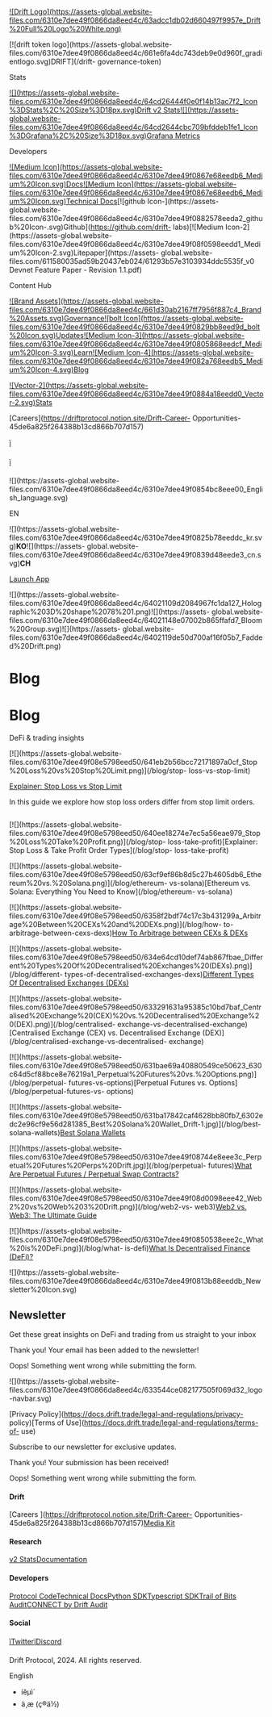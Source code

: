 [![Drift Logo](https://assets-global.website-
files.com/6310e7dee49f0866da8eed4c/63adcc1db02d660497f9957e_Drift%20Full%20Logo%20White.png)](/)

[![drift token logo](https://assets-global.website-
files.com/6310e7dee49f0866da8eed4c/661e6fa4dc743deb9e0d960f_gradientlogo.svg)DRIFT](/drift-
governance-token)

Stats

[![](https://assets-global.website-
files.com/6310e7dee49f0866da8eed4c/64cd26444f0e0f14b13ac7f2_Icon%3DStats%2C%20Size%3D18px.svg)Drift
v2 Stats](https://app.drift.trade/stats)[![](https://assets-global.website-
files.com/6310e7dee49f0866da8eed4c/64cd2644cbc709bfddeb1fe1_Icon%3DGrafana%2C%20Size%3D18px.svg)Grafana
Metrics](https://metrics.drift.trade/)

Developers

[![Medium Icon](https://assets-global.website-
files.com/6310e7dee49f0866da8eed4c/6310e7dee49f0867e68eedb6_Medium%20Icon.svg)Docs](https://docs.drift.trade/)[![Medium
Icon](https://assets-global.website-
files.com/6310e7dee49f0866da8eed4c/6310e7dee49f0867e68eedb6_Medium%20Icon.svg)Technical
Docs](https://drift-labs.github.io/v2-teacher/)[![github
Icon-](https://assets-global.website-
files.com/6310e7dee49f0866da8eed4c/6310e7dee49f0882578eeda2_github%20Icon-.svg)Github](https://github.com/drift-
labs)[![Medium Icon-2](https://assets-global.website-
files.com/6310e7dee49f0866da8eed4c/6310e7dee49f08f0598eedd1_Medium%20Icon-2.svg)Litepaper](https://assets-
global.website-files.com/611580035ad59b20437eb024/61293b57e3103934ddc5535f_v0
Devnet Feature Paper - Revision 1.1.pdf)

Content Hub

[![Brand Assets](https://assets-global.website-
files.com/6310e7dee49f0866da8eed4c/661d30ab2167ff7956f887c4_Brand%20Assets.svg)Governance](/governance)[![bolt
Icon](https://assets-global.website-
files.com/6310e7dee49f0866da8eed4c/6310e7dee49f0829bb8eed9d_bolt%20Icon.svg)Updates](/updates)[![Medium
Icon-3](https://assets-global.website-
files.com/6310e7dee49f0866da8eed4c/6310e7dee49f0805868eedcf_Medium%20Icon-3.svg)Learn](/learn)[![Medium
Icon-4](https://assets-global.website-
files.com/6310e7dee49f0866da8eed4c/6310e7dee49f082a768eedb5_Medium%20Icon-4.svg)Blog](/blog)

[![Vector-2](https://assets-global.website-
files.com/6310e7dee49f0866da8eed4c/6310e7dee49f0884a18eedd0_Vector-2.svg)Stats](https://app.drift.trade/stats)

[Careers](https://driftprotocol.notion.site/Drift-Career-
Opportunities-45de6a825f264388b13cd866b707d157)

[ï](https://twitter.com/driftprotocol)

[ï](https://discord.com/invite/fMcZBH8ErM)

![](https://assets-global.website-
files.com/6310e7dee49f0866da8eed4c/6310e7dee49f0854bc8eee00_English_language.svg)

EN

![](https://assets-global.website-
files.com/6310e7dee49f0866da8eed4c/6310e7dee49f0825b78eeddc_kr.svg)**KO**![](https://assets-
global.website-
files.com/6310e7dee49f0866da8eed4c/6310e7dee49f0839d48eede3_cn.svg)**CH**

[Launch App](https://app.drift.trade)

![](https://assets-global.website-
files.com/6310e7dee49f0866da8eed4c/64021109d2084967fc1da127_Holographic%203D%20shape%2078%201.png)![](https://assets-
global.website-
files.com/6310e7dee49f0866da8eed4c/64021148e07002b865ffafd7_Bloom%20Group.svg)![](https://assets-
global.website-
files.com/6310e7dee49f0866da8eed4c/6402119de50d700af16f05b7_Fadded%20Drift.png)

# Blog

# Blog

DeFi & trading insights

[![](https://assets-global.website-
files.com/6310e7dee49f08e5798eed50/641eb2b56bcc72171897a0cf_Stop%20Loss%20vs%20Stop%20Limit.png)](/blog/stop-
loss-vs-stop-limit)

[Explainer: Stop Loss vs Stop Limit](/blog/stop-loss-vs-stop-limit)

In this guide we explore how stop loss orders differ from stop limit orders.

![]()

[![](https://assets-global.website-
files.com/6310e7dee49f08e5798eed50/640ee18274e7ec5a56eae979_Stop%20Loss%20Take%20Profit.png)](/blog/stop-
loss-take-profit)[Explainer: Stop Loss & Take Profit Order Types](/blog/stop-
loss-take-profit)

[![](https://assets-global.website-
files.com/6310e7dee49f08e5798eed50/63cf9ef86b8d5c27b4605db6_Ethereum%20vs.%20Solana.png)](/blog/ethereum-
vs-solana)[Ethereum vs. Solana: Everything You Need to Know](/blog/ethereum-
vs-solana)

[![](https://assets-global.website-
files.com/6310e7dee49f08e5798eed50/6358f2bdf74c17c3b431299a_Arbitrage%20Between%20CEXs%20and%20DEXs.png)](/blog/how-
to-arbitrage-between-cexs-dexs)[How To Arbitrage between CEXs &
DEXs](/blog/how-to-arbitrage-between-cexs-dexs)

[![](https://assets-global.website-
files.com/6310e7dee49f08e5798eed50/634e64cd10def74ab867fbae_Different%20Types%20Of%20Decentralised%20Exchanges%20\(DEXs\).png)](/blog/different-
types-of-decentralised-exchanges-dexs)[Different Types Of Decentralised
Exchanges (DEXs)](/blog/different-types-of-decentralised-exchanges-dexs)

[![](https://assets-global.website-
files.com/6310e7dee49f08e5798eed50/633291631a95385c10bd7baf_Centralised%20Exchange%20\(CEX\)%20vs.%20Decentralised%20Exchange%20\(DEX\).png)](/blog/centralised-
exchange-vs-decentralised-exchange)[Centralised Exchange (CEX) vs.
Decentralised Exchange (DEX)](/blog/centralised-exchange-vs-decentralised-
exchange)

[![](https://assets-global.website-
files.com/6310e7dee49f08e5798eed50/631bae69a40880549ce50623_630c64d5cf88bce8e76219a1_Perpetual%20Futures%20vs.%20Options.png)](/blog/perpetual-
futures-vs-options)[Perpetual Futures vs. Options](/blog/perpetual-futures-vs-
options)

[![](https://assets-global.website-
files.com/6310e7dee49f08e5798eed50/631ba17842caf4628bb80fb7_6302edc2e96cf9e56d281385_Best%20Solana%20Wallet_Drift-1.jpg)](/blog/best-
solana-wallets)[Best Solana Wallets](/blog/best-solana-wallets)

[![](https://assets-global.website-
files.com/6310e7dee49f08e5798eed50/6310e7dee49f08744e8eee3c_Perpetual%20Futures%20Perps%20Drift.jpg)](/blog/perpetual-
futures)[What Are Perpetual Futures / Perpetual Swap
Contracts?](/blog/perpetual-futures)

[![](https://assets-global.website-
files.com/6310e7dee49f08e5798eed50/6310e7dee49f08d0098eee42_Web2%20vs%20Web%203%20Drift.png)](/blog/web2-vs-
web3)[Web2 vs. Web3: The Ultimate Guide](/blog/web2-vs-web3)

[![](https://assets-global.website-
files.com/6310e7dee49f08e5798eed50/6310e7dee49f0850538eee2c_What%20is%20DeFi.png)](/blog/what-
is-defi)[What Is Decentralised Finance (DeFi)?](/blog/what-is-defi)

![](https://assets-global.website-
files.com/6310e7dee49f0866da8eed4c/6310e7dee49f0813b88eeddb_Newsletter%20Icon.svg)

## Newsletter

Get these great insights on DeFi and trading from us straight to your inbox

Thank you! Your email has been added to the newsletter!

Oops! Something went wrong while submitting the form.

![](https://assets-global.website-
files.com/6310e7dee49f0866da8eed4c/633544ce082177505f069d32_logo-navbar.svg)

[Privacy Policy](https://docs.drift.trade/legal-and-regulations/privacy-
policy)[Terms of Use](https://docs.drift.trade/legal-and-regulations/terms-of-
use)

Subscribe to our newsletter for exclusive updates.

Thank you! Your submission has been received!

Oops! Something went wrong while submitting the form.

#### Drift

[Careers ](https://driftprotocol.notion.site/Drift-Career-
Opportunities-45de6a825f264388b13cd866b707d157)[Media
Kit](https://drive.google.com/drive/u/3/folders/15LZhkSzc6P488zkISIm7zBJ45UF01joG)

#### Research

[v2
Stats](http://app.drift.trade/stats)[Documentation](https://docs.drift.trade/)

#### Developers

[Protocol Code](https://github.com/drift-labs/protocol-v2)[Technical
Docs](https://drift-labs.github.io/v2-teacher/)[Python
SDK](https://github.com/drift-labs/driftpy)[Typescript
SDK](https://github.com/drift-labs/protocol-v2/tree/master/sdk)[Trail of Bits
Audit](http://www.drift.trade/audit)[CONNECT by Drift
Audit](http://www.drift.trade/connect-by-drift-security-audit-by-ottersec)

#### Social

[ïTwitter](https://twitter.com/driftprotocol)[ïDiscord](https://discord.com/invite/fMcZBH8ErM)

Drift Protocol, 2024. All rights reserved.

English

  * íêµ­ì´
  * ä¸­æ (ç®ä½)

